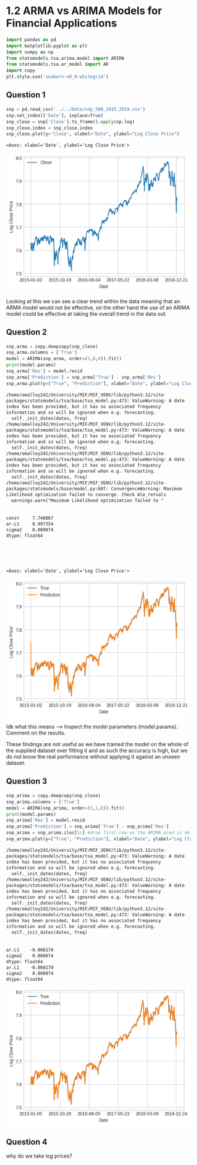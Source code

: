 # 1.2 ARMA vs ARIMA Models for Financial Applications


```python
import pandas as pd
import matplotlib.pyplot as plt
import numpy as np
from statsmodels.tsa.arima.model import ARIMA
from statsmodels.tsa.ar_model import AR
import copy
plt.style.use('seaborn-v0_8-whitegrid')
```

## Question 1


```python
snp = pd.read_csv('../../Data/snp_500_2015_2019.csv')
snp.set_index(['Date'], inplace=True)
snp_close = snp['Close'].to_frame().apply(np.log)
snp_close.index = snp_close.index
snp_close.plot(y='Close', xlabel="Date", ylabel="Log Close Price")
```




    <Axes: xlabel='Date', ylabel='Log Close Price'>




    
![png](ARMAvsARIMA_files/ARMAvsARIMA_3_1.png)
    


Looking at this we can see a clear trend within the data meaning that an ARMA model would not be effective, on the other hand the use of an ARIMA model could be effective at taking the overall trend in the data out.

## Question 2


```python
snp_arma = copy.deepcopy(snp_close)
snp_arma.columns = ['True']
model = ARIMA(snp_arma, order=(1,0,0)).fit()
print(model.params)
snp_arma['Res'] = model.resid
snp_arma['Prediction'] = snp_arma['True'] - snp_arma['Res']
snp_arma.plot(y=["True", "Prediction"], xlabel="Date", ylabel="Log Close Price")

```

    /home/omalley242/University/MIF/MIF_VENV/lib/python3.12/site-packages/statsmodels/tsa/base/tsa_model.py:473: ValueWarning: A date index has been provided, but it has no associated frequency information and so will be ignored when e.g. forecasting.
      self._init_dates(dates, freq)
    /home/omalley242/University/MIF/MIF_VENV/lib/python3.12/site-packages/statsmodels/tsa/base/tsa_model.py:473: ValueWarning: A date index has been provided, but it has no associated frequency information and so will be ignored when e.g. forecasting.
      self._init_dates(dates, freq)
    /home/omalley242/University/MIF/MIF_VENV/lib/python3.12/site-packages/statsmodels/tsa/base/tsa_model.py:473: ValueWarning: A date index has been provided, but it has no associated frequency information and so will be ignored when e.g. forecasting.
      self._init_dates(dates, freq)
    /home/omalley242/University/MIF/MIF_VENV/lib/python3.12/site-packages/statsmodels/base/model.py:607: ConvergenceWarning: Maximum Likelihood optimization failed to converge. Check mle_retvals
      warnings.warn("Maximum Likelihood optimization failed to "


    const     7.748867
    ar.L1     0.997354
    sigma2    0.000074
    dtype: float64





    <Axes: xlabel='Date', ylabel='Log Close Price'>




    
![png](ARMAvsARIMA_files/ARMAvsARIMA_6_3.png)
    


Idk what this means --> Inspect the model parameters (model.params). Comment on the results.

These findings are not useful as we have trained the model on the whole of the supplied dataset over fitting it and as such the accuracy is high, but we do not know the real performance without applying it against an unseen dataset.

## Question 3


```python
snp_arima = copy.deepcopy(snp_close)
snp_arima.columns = ['True']
model = ARIMA(snp_arima, order=(1,1,0)).fit()
print(model.params)
snp_arima['Res'] = model.resid
snp_arima['Prediction'] = snp_arima['True'] - snp_arima['Res']
snp_arima = snp_arima.iloc[1:] #drop first row as the ARIMA pred is delay by 1 and fails on first iter i think
snp_arima.plot(y=["True", "Prediction"], xlabel="Date", ylabel="Log Close Price")

```

    /home/omalley242/University/MIF/MIF_VENV/lib/python3.12/site-packages/statsmodels/tsa/base/tsa_model.py:473: ValueWarning: A date index has been provided, but it has no associated frequency information and so will be ignored when e.g. forecasting.
      self._init_dates(dates, freq)
    /home/omalley242/University/MIF/MIF_VENV/lib/python3.12/site-packages/statsmodels/tsa/base/tsa_model.py:473: ValueWarning: A date index has been provided, but it has no associated frequency information and so will be ignored when e.g. forecasting.
      self._init_dates(dates, freq)
    /home/omalley242/University/MIF/MIF_VENV/lib/python3.12/site-packages/statsmodels/tsa/base/tsa_model.py:473: ValueWarning: A date index has been provided, but it has no associated frequency information and so will be ignored when e.g. forecasting.
      self._init_dates(dates, freq)


    ar.L1    -0.008170
    sigma2    0.000074
    dtype: float64
    ar.L1    -0.008170
    sigma2    0.000074
    dtype: float64



    
![png](ARMAvsARIMA_files/ARMAvsARIMA_9_2.png)
    


## Question 4

why do we take log prices?
